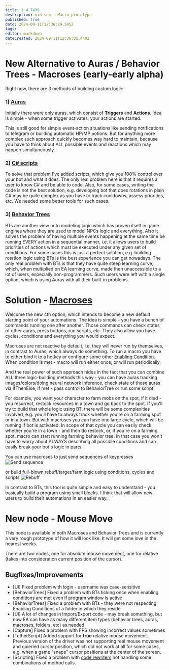 ```yaml
---
title: 1.4.7436
description: mid sep - Macro prototype
published: true
date: 2024-09-11T12:36:29.545Z
tags: 
editor: markdown
dateCreated: 2024-09-11T12:36:01.440Z
---
```


# New Alternative to Auras / Behavior Trees - Macroses (early-early alpha)
Right now, there are 3 methods of building custom logic:

### 1) [Auras](https://wiki.eyeauras.net/en/home) 
Initially there were only auras, which consist of **Triggers** and **Actions**. Idea is simple - when some trigger activates, your actions are started. 

This is still good for simple event-action situations like sending notifications to telegram or building automatic HP/MP potions. 
But for anything more complex such approach quickly becomes way hard to maintain, because you have to think about ALL possible events and reactions which may happen simultaneously. 

### 2) [C# scripts](https://wiki.eyeauras.net/en/scripting/getting-started)
To solve that problem I've added scripts, which give you 100% control over your bot and what it does. The only real problem here is that it requires a user to know C# and be able to code. Also, for some cases, writing the code is not the best solution, e.g. developing bot that does rotations in plain C# may be quite complex as you have to track cooldowns, assess priorities, etc. We needed some better tools for such cases. 

### 3) [Behavior Trees](https://wiki.eyeauras.net/en/behavior-trees/gettings-started)
BTs are another view onto modeling logic which has proven itself in game engines where they are used to model NPCs logic and everything. Also it solves the problem of having multiple events happening at the same time be running EVERY action in a sequential manner, i.e. it allows users to build priorities of actions which must be executed under any given set of conditions. For some cases this is just a perfect solution, e.g. building rotation logic using BTs is the best experience you can get nowadays. The only real problem with BTs is that they have quite steep learning curve, which, when multiplied on EA learning curve, made then unaccessible to a lot of users, especially non-programmers. Such users were left with a single option, which is using Auras with all their built-in problems. 

# Solution - [Macroses](https://wiki.eyeauras.net/en/macroses/getting-started)
Welcome the new 4th option, which intends to become a new default starting point of your automations. The idea is simple - you have a bunch of commands running one after another. Those commands can check states of other auras, press buttons, run scripts, etc. They also allow you have cycles, conditions and everything you would expect. 

Macroses are not reactive by default, i.e. they will never run by themselves, in contrast to Auras, which always do something. To run a macro you have to either bind it to a hotkey or configure some other [Enabling Condition](https://wiki.eyeauras.net/en/features/enabling-conditions). When condition is met - macro will run either once, or will run periodically. 

And the real power of such approach hides in the fact that you can combine ALL three logic-building methods this way - you can have auras tracking images/colors/doing neural network inference, check state of those auras via IfThenElse, if met - pass control to BehaviorTree or run some script. 

For example, you want your character to farm mobs on the spot, if it died - you resurrect, restock resources in a town and go back to the spot. If you'll try to build that whole logic using BT, there will be some complexities involved, e.g. you'll have to always track whether you're on a farming spot or in a town. 
But with macroses you can have one large cycle, which will be running if bot is activated. In scope of that cycle you can easily check whether you're in a town - and then do restock, or, if you're on a farming spot, macro can start running farming behavior tree. In that case you won't have to worry about ALWAYS describing all possible conditions and can easily break your bot's logic in parts.


You can use macroses to just send sequences of keypresses
![Send sequence](https://s3.eyeauras.net/media/2024/09/EyeAuras_BFkTE1sqgpZIrxU0.png)

or build full-blown rebuff/target/farm logic using conditions, cycles and scripts
![Rebuff](https://s3.eyeauras.net/media/2024/09/EyeAuras_3PAVQO9Zk7JLqDjz.png)

In contrast to BTs, this tool is quite simple and easy to understand - you basically build a program using small blocks. I think that will allow new users to build their automations in an easier way.

# New node - Mouse Move
This node is available in both Macroses and Behavior Trees and is currently a very rough prototype of how it will look like. 
It will get some love in the nearest weeks.

There are two nodes, one for absolute mouse movement, one for relative (takes into consideration current position of the cursor). 


## Bugfixes/Improvements
- [UI] Fixed problem with login - username was case-sensitive
- [BehaviorTrees] Fixed a problem with BTs ticking once when enabling conditions are met even if program window is active
- [BehaviorTrees] Fixed a problem with BTs - they were not respecting Enabling Conditions of a folder in which they reside
- [UI] A lot of changes in Import/Export code - may break something, but now EA can have as many different item types (behavior trees, auras, macroses, folders, etc) as needed
- [Capture] Fixed a problem with FPS showing incorrect values sometimes
- [TetherScript] Added support for **true** relative mouse movement. Previous version of the driver was not supporting real mouse movement and quieried cursor position, which did not work at all for some cases, e.g. when a game "snaps" cursor positions at the center of the screen. 
- [Scripting] Fixed a problem with [code rewriters](https://wiki.eyeauras.net/en/changelogs/7399) not handling some combinations of method calls. 



